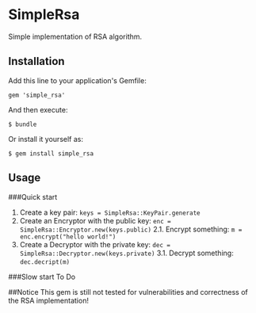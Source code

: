 # SimpleRsa

Simple implementation of RSA algorithm.

## Installation

Add this line to your application's Gemfile:

    gem 'simple_rsa'

And then execute:

    $ bundle

Or install it yourself as:

    $ gem install simple_rsa

## Usage
###Quick start
1. Create a key pair: `keys = SimpleRsa::KeyPair.generate`
2. Create an Encryptor with the public key: `enc = SimpleRsa::Encryptor.new(keys.public)`
2.1. Encrypt something:  `m = enc.encrypt("hello world!")`
3. Create a Decryptor with the private key: `dec = SimpleRsa::Decryptor.new(keys.private)`
3.1. Decrypt something: `dec.decript(m)`

###Slow start
To Do

##Notice
This gem is still not tested for vulnerabilities and correctness of the RSA implementation!
